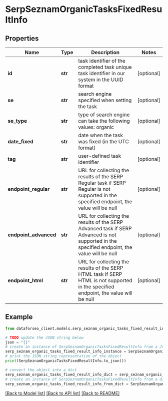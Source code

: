 # SerpSeznamOrganicTasksFixedResultInfo


## Properties

Name | Type | Description | Notes
------------ | ------------- | ------------- | -------------
**id** | **str** | task identifier of the completed task unique task identifier in our system in the UUID format | [optional] 
**se** | **str** | search engine specified when setting the task | [optional] 
**se_type** | **str** | type of search engine can take the following values: organic | [optional] 
**date_fixed** | **str** | date when the task was fixed (in the UTC format) | [optional] 
**tag** | **str** | user-defined task identifier | [optional] 
**endpoint_regular** | **str** | URL for collecting the results of the SERP Regular task if SERP Regular is not supported in the specified endpoint, the value will be null | [optional] 
**endpoint_advanced** | **str** | URL for collecting the results of the SERP Advanced task if SERP Advanced is not supported in the specified endpoint, the value will be null | [optional] 
**endpoint_html** | **str** | URL for collecting the results of the SERP HTML task if SERP HTML is not supported in the specified endpoint, the value will be null | [optional] 

## Example

```python
from dataforseo_client.models.serp_seznam_organic_tasks_fixed_result_info import SerpSeznamOrganicTasksFixedResultInfo

# TODO update the JSON string below
json = "{}"
# create an instance of SerpSeznamOrganicTasksFixedResultInfo from a JSON string
serp_seznam_organic_tasks_fixed_result_info_instance = SerpSeznamOrganicTasksFixedResultInfo.from_json(json)
# print the JSON string representation of the object
print(SerpSeznamOrganicTasksFixedResultInfo.to_json())

# convert the object into a dict
serp_seznam_organic_tasks_fixed_result_info_dict = serp_seznam_organic_tasks_fixed_result_info_instance.to_dict()
# create an instance of SerpSeznamOrganicTasksFixedResultInfo from a dict
serp_seznam_organic_tasks_fixed_result_info_from_dict = SerpSeznamOrganicTasksFixedResultInfo.from_dict(serp_seznam_organic_tasks_fixed_result_info_dict)
```
[[Back to Model list]](../README.md#documentation-for-models) [[Back to API list]](../README.md#documentation-for-api-endpoints) [[Back to README]](../README.md)


